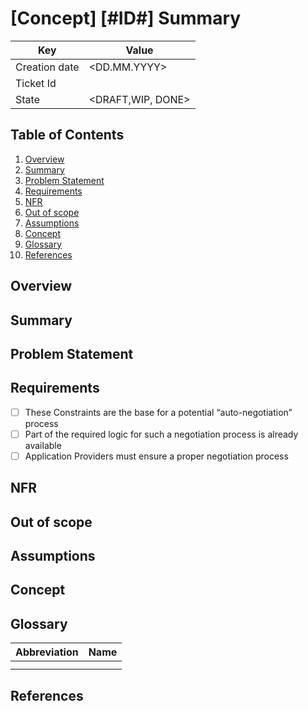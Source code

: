 # \[Concept\] \[#ID#\] Summary

| Key           | Value             |
|---------------|-------------------|
| Creation date | <DD.MM.YYYY>      |
| Ticket Id     | <ID> <url>        |    
| State         | <DRAFT,WIP, DONE> | 

## Table of Contents

1. [Overview](#overview)
2. [Summary](#summary)
3. [Problem Statement](#problem-statement)
4. [Requirements](#requirements)
5. [NFR](#nfr)
6. [Out of scope](#out-of-scope)
7. [Assumptions](#assumptions)
8. [Concept](#concept)
9. [Glossary](#glossary)
10. [References](#references)

## Overview

## Summary

## Problem Statement

## Requirements
- [ ] These Constraints are the base for a potential “auto-negotiation” process
- [ ] Part of the required logic for such a negotiation process is already available
- [ ] Application Providers must ensure a proper negotiation process

## NFR

## Out of scope

## Assumptions

## Concept

## Glossary

| Abbreviation | Name |
|--------------|------|
|              |      |
|              |      |

## References